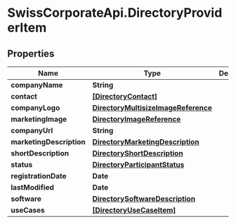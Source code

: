 # SwissCorporateApi.DirectoryProviderItem

## Properties
Name | Type | Description | Notes
------------ | ------------- | ------------- | -------------
**companyName** | **String** |  | 
**contact** | [**[DirectoryContact]**](DirectoryContact.md) |  | 
**companyLogo** | [**DirectoryMultisizeImageReference**](DirectoryMultisizeImageReference.md) |  | 
**marketingImage** | [**DirectoryImageReference**](DirectoryImageReference.md) |  | [optional] 
**companyUrl** | **String** |  | 
**marketingDescription** | [**DirectoryMarketingDescription**](DirectoryMarketingDescription.md) |  | 
**shortDescription** | [**DirectoryShortDescription**](DirectoryShortDescription.md) |  | 
**status** | [**DirectoryParticipantStatus**](DirectoryParticipantStatus.md) |  | 
**registrationDate** | **Date** |  | 
**lastModified** | **Date** |  | 
**software** | [**DirectorySoftwareDescription**](DirectorySoftwareDescription.md) |  | 
**useCases** | [**[DirectoryUseCaseItem]**](DirectoryUseCaseItem.md) |  | [optional] 


